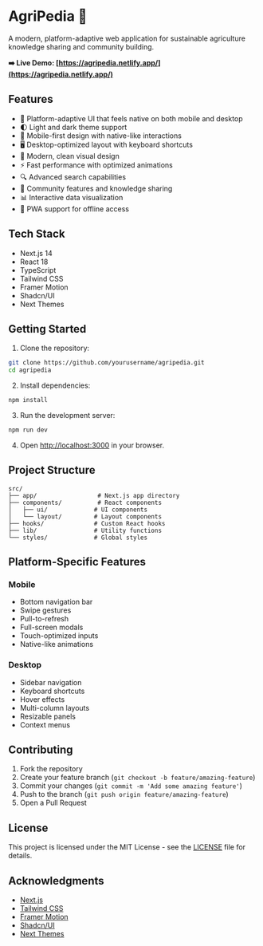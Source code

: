 # AgriPedia 🌿

A modern, platform-adaptive web application for sustainable agriculture knowledge sharing and community building.

**➡️ Live Demo: [https://agripedia.netlify.app/](https://agripedia.netlify.app/)**

## Features

- 🌱 Platform-adaptive UI that feels native on both mobile and desktop
- 🌓 Light and dark theme support
- 📱 Mobile-first design with native-like interactions
- 🖥️ Desktop-optimized layout with keyboard shortcuts
- 🎨 Modern, clean visual design
- ⚡ Fast performance with optimized animations
- 🔍 Advanced search capabilities
- 👥 Community features and knowledge sharing
- 📊 Interactive data visualization
- 📱 PWA support for offline access

## Tech Stack

- Next.js 14
- React 18
- TypeScript
- Tailwind CSS
- Framer Motion
- Shadcn/UI
- Next Themes

## Getting Started

1. Clone the repository:
```bash
git clone https://github.com/yourusername/agripedia.git
cd agripedia
```

2. Install dependencies:
```bash
npm install
```

3. Run the development server:
```bash
npm run dev
```

4. Open [http://localhost:3000](http://localhost:3000) in your browser.

## Project Structure

```
src/
├── app/                 # Next.js app directory
├── components/          # React components
│   ├── ui/             # UI components
│   └── layout/         # Layout components
├── hooks/              # Custom React hooks
├── lib/                # Utility functions
└── styles/             # Global styles
```

## Platform-Specific Features

### Mobile
- Bottom navigation bar
- Swipe gestures
- Pull-to-refresh
- Full-screen modals
- Touch-optimized inputs
- Native-like animations

### Desktop
- Sidebar navigation
- Keyboard shortcuts
- Hover effects
- Multi-column layouts
- Resizable panels
- Context menus

## Contributing

1. Fork the repository
2. Create your feature branch (`git checkout -b feature/amazing-feature`)
3. Commit your changes (`git commit -m 'Add some amazing feature'`)
4. Push to the branch (`git push origin feature/amazing-feature`)
5. Open a Pull Request

## License

This project is licensed under the MIT License - see the [LICENSE](LICENSE) file for details.

## Acknowledgments

- [Next.js](https://nextjs.org/)
- [Tailwind CSS](https://tailwindcss.com/)
- [Framer Motion](https://www.framer.com/motion/)
- [Shadcn/UI](https://ui.shadcn.com/)
- [Next Themes](https://github.com/pacocoursey/next-themes)
